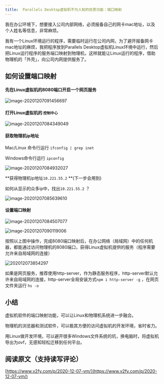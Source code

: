 ```yaml
---
title:  Parallels Desktop虚拟机不为人知的优质功能：端口映射
---
```


我在办公环境下，想要接入公司内部网络，必须报备自己的网卡mac地址，以及个人姓名等信息，非常麻烦。

我有一个Linux环境运行的程序，需要临时运行在公司内网，为了避开报备网卡mac地址的麻烦，我把程序放到Parallels Desktop虚拟机Linux环境中运行，然后把Linux运行程序的服务端口映射到物理机，这样就能让Linux运行的程序，借助物理机的「外壳」，向公司内网提供服务了。



## 如何设置端口映射



#### 先在Linux虚拟机的8080端口开启一个网页服务

![image-20201207091456697](https://www.v2fy.com/asset/0i/jikemiji/jikemiji-md/2020-12-07-vm.assets/image-20201207091456697.png)









#### 打开Linux虚拟机的 `控制中心`

![image-20201207084349049](https://www.v2fy.com/asset/0i/jikemiji/jikemiji-md/2020-12-07.assets/image-20201207084349049.png)



#### 获取物理机ip地址



Mac/Linux 命令行运行 `ifconfig | grep inet`

Windows命令行运行 `ipconfig`



![image-20201207084932027](https://www.v2fy.com/asset/0i/jikemiji/jikemiji-md/2020-12-07.assets/image-20201207084932027.png)



**获得物理机ip地址`10.221.55.2`  **(下一步会用到)



如何从显示的众多ip中，找出`10.221.55.2`  ？

![image-20201207085639610](https://www.v2fy.com/asset/0i/jikemiji/jikemiji-md/2020-12-07-vm.assets/image-20201207085639610.png)

#### 设置端口映射



![image-20201207084507077](https://www.v2fy.com/asset/0i/jikemiji/jikemiji-md/2020-12-07.assets/image-20201207084507077.png)



![image-20201207090119006](https://www.v2fy.com/asset/0i/jikemiji/jikemiji-md/2020-12-07-vm.assets/image-20201207090119006.png)



按照以上图中操作，完成8080端口映射后，在办公网络（局域网）中的任何机器，都能通过访问物理机的8080端口，获得Linux虚拟机提供的服务（程序需要允许来自局域网的连接）

![202012073854297](https://www.v2fy.com/asset/0i/jikemiji/jikemiji-md/2020-12-07-vm.assets/202012073854297.png)

如果是网页服务，推荐使用http-server，作为静态服务程序，http-server默认允许来自局域网的连接，http-server全局安装方式`npm i http-server -g` ，在网页文件夹运行 `hs -o`



## 小结

虚拟机软件的端口映射功能，可以让Linux和物理机系统进一步融合。

物理机的浏览器和测试软件，可以极其方便的访问虚拟机的开发环境，省时省力。

用Linux做开发环境，可以避开很多Windows文件系统的坑，换电脑时，将虚拟机导出为ovf，无感知轻松迁移到任何平台。





## 阅读原文（支持读写评论）

[https://www.v2fy.com/p/2020-12-07-vm/](https://www.v2fy.com/p/2020-12-07-vm/)

